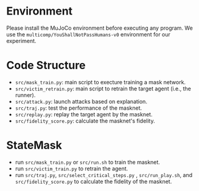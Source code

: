 # Environment
Please install the MuJoCo environment before executing any program. We use the `multicomp/YouShallNotPassHumans-v0` environment for our experiment.

# Code Structure
- `src/mask_train.py`: main script to execture training a mask network.
- `src/victim_retrain.py`: main script to retrain the target agent (i.e., the runner).
- `src/attack.py`: launch attacks based on explanation.
- `src/traj.py`: test the performance of the masknet.
- `src/replay.py`: replay the target agent by the masknet.
- `src/fidelity_score.py`: calculate the masknet's fidelity.

# StateMask
- run `src/mask_train.py` or `src/run.sh` to train the masknet.
- run `src/victim_train.py` to retrain the agent.
- run `src/traj.py`, `src/select_critical_steps.py` , `src/run_play.sh`, and `src/fidelity_score.py` to calculate the fidelity of the masknet.